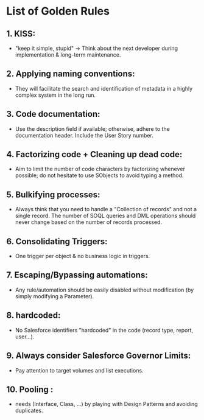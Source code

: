# List of Golden Rules

## 1. **KISS:**
   - "keep it simple, stupid" → Think about the next developer during implementation & long-term maintenance.

## 2. **Applying naming conventions:**
   - They will facilitate the search and identification of metadata in a highly complex system in the long run.

## 3. **Code documentation:**
   - Use the description field if available; otherwise, adhere to the documentation header. Include the User Story number.

## 4. **Factorizing code + Cleaning up dead code:**
   - Aim to limit the number of code characters by factorizing whenever possible; do not hesitate to use SObjects to avoid typing a method.

## 5. **Bulkifying processes:**
   - Always think that you need to handle a "Collection of records" and not a single record. The number of SOQL queries and DML operations should never change based on the number of records processed.

## 6. **Consolidating Triggers:**
   - One trigger per object & no business logic in triggers.

## 7. **Escaping/Bypassing automations:**
   - Any rule/automation should be easily disabled without modification (by simply modifying a Parameter).

## 8. **hardcoded:**
   - No Salesforce identifiers "hardcoded" in the code (record type, report, user...).

## 9. **Always consider Salesforce Governor Limits:**
   - Pay attention to target volumes and list executions.

## 10. **Pooling :**
   - needs (Interface, Class, ...) by playing with Design Patterns and avoiding duplicates.





